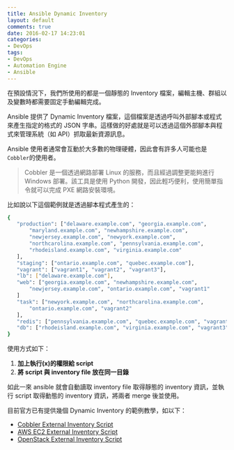 ```yaml
---
title: Ansible Dynamic Inventory
layout: default
comments: true
date: 2016-02-17 14:23:01
categories:
- DevOps
tags:
- DevOps
- Automation Engine
- Ansible
---
```

在預設情況下，我們所使用的都是一個靜態的 Inventory 檔案，編輯主機、群組以及變數時都需要固定手動編輯完成。

Ansible 提供了 Dynamic Inventory 檔案，這個檔案是透過呼叫外部腳本或程式來產生指定的格式的 JSON 字串。這樣做的好處就是可以透過這個外部腳本與程式來管理系統（如 API）抓取最新資源訊息。

<!--more-->

 Ansible 使用者通常會互動於大多數的物理硬體，因此會有許多人可能也是`Cobbler`的使用者。
 > Cobbler 是一個透過網路部署 Linux 的服務，而且經過調整更能夠進行 Windows 部署。該工具是使用 Python 開發，因此輕巧便利，使用簡單指令就可以完成 PXE 網路安裝環境。

 比如說以下這個範例就是透過腳本程式產生的：
 ```sh
 {
    "production": ["delaware.example.com", "georgia.example.com",
        "maryland.example.com", "newhampshire.example.com",
        "newjersey.example.com", "newyork.example.com",
        "northcarolina.example.com", "pennsylvania.example.com",
        "rhodeisland.example.com", "virginia.example.com"
    ],
    "staging": ["ontario.example.com", "quebec.example.com"],
    "vagrant": ["vagrant1", "vagrant2", "vagrant3"],
    "lb": ["delaware.example.com"],
    "web": ["georgia.example.com", "newhampshire.example.com",
        "newjersey.example.com", "ontario.example.com", "vagrant1"
    ]
    "task": ["newyork.example.com", "northcarolina.example.com",
        "ontario.example.com", "vagrant2"
    ],
    "redis": ["pennsylvania.example.com", "quebec.example.com", "vagrant3"],
    "db": ["rhodeisland.example.com", "virginia.example.com", "vagrant3"]
}
 ```
使用方式如下：
1. **加上執行(x)的權限給 script**
2. **將 script 與 inventory file 放在同一目錄**

如此一來 ansible 就會自動讀取 inventory file 取得靜態的 inventory 資訊，並執行 script 取得動態的 inventory 資訊，將兩者 merge 後並使用。

目前官方已有提供幾個 Dynamic Inventory 的範例教學，如以下：
* [Cobbler External Inventory Script](http://docs.ansible.com/ansible/intro_dynamic_inventory.html#example-the-cobbler-external-inventory-script)
* [AWS EC2 External Inventory Script](http://docs.ansible.com/ansible/intro_dynamic_inventory.html#example-aws-ec2-external-inventory-script)
* [OpenStack External Inventory Script](http://docs.ansible.com/ansible/intro_dynamic_inventory.html#example-openstack-external-inventory-script)
